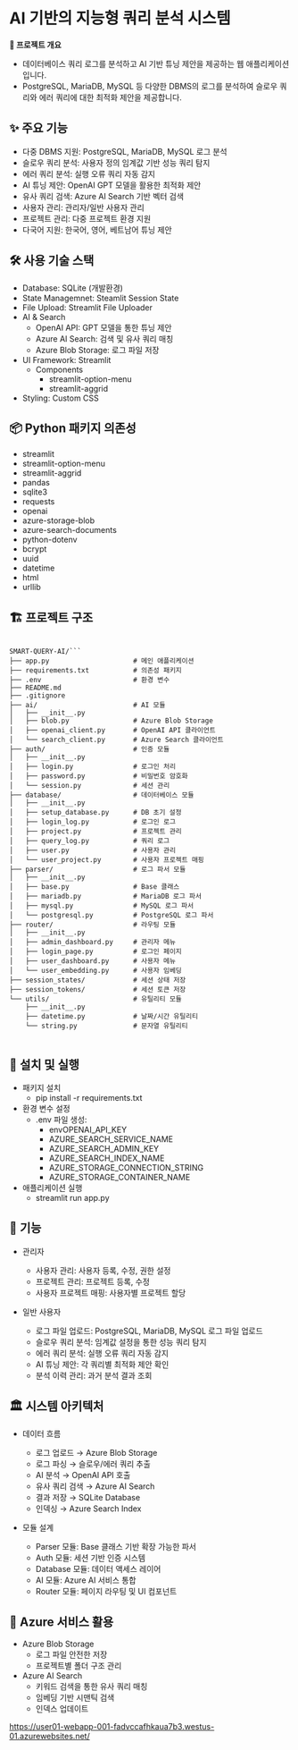 # AI 기반의 지능형 쿼리 분석 시스템

**📖 프로젝트 개요**
- 데이터베이스 쿼리 로그를 분석하고 AI 기반 튜닝 제안을 제공하는 웹 애플리케이션입니다. 
- PostgreSQL, MariaDB, MySQL 등 다양한 DBMS의 로그를 분석하여 슬로우 쿼리와 에러 쿼리에 대한 최적화 제안을 제공합니다.


## ✨ 주요 기능
- 다중 DBMS 지원: PostgreSQL, MariaDB, MySQL 로그 분석
- 슬로우 쿼리 분석: 사용자 정의 임계값 기반 성능 쿼리 탐지
- 에러 쿼리 분석: 실행 오류 쿼리 자동 감지
- AI 튜닝 제안: OpenAI GPT 모델을 활용한 최적화 제안
- 유사 쿼리 검색: Azure AI Search 기반 벡터 검색
- 사용자 관리: 관리자/일반 사용자 관리 
- 프로젝트 관리: 다중 프로젝트 환경 지원
- 다국어 지원: 한국어, 영어, 베트남어 튜닝 제안

## 🛠 사용 기술 스택
- Database: SQLite (개발환경)
- State Managemnet: Steamlit Session State
- File Upload: Streamlit File Uploader
- AI & Search
  - OpenAI API: GPT 모델을 통한 튜닝 제안
  - Azure AI Search: 검색 및 유사 쿼리 매칭
  - Azure Blob Storage: 로그 파일 저장
- UI Framework: Streamlit
  - Components
    - streamlit-option-menu
    - streamlit-aggrid
- Styling: Custom CSS

## 📦 Python 패키지 의존성
- streamlit
- streamlit-option-menu
- streamlit-aggrid
- pandas
- sqlite3
- requests
- openai
- azure-storage-blob
- azure-search-documents
- python-dotenv
- bcrypt
- uuid
- datetime
- html
- urllib

## 🏗 프로젝트 구조
<pre lang="markdown"> <code>
SMART-QUERY-AI/```
├── app.py                     # 메인 애플리케이션
├── requirements.txt           # 의존성 패키지
├── .env                       # 환경 변수
├── README.md                  
├── .gitignore                 
├── ai/                        # AI 모듈
│   ├── __init__.py
│   ├── blob.py                # Azure Blob Storage
│   ├── openai_client.py       # OpenAI API 클라이언트
│   └── search_client.py       # Azure Search 클라이언트
├── auth/                      # 인증 모듈
│   ├── __init__.py
│   ├── login.py               # 로그인 처리
│   ├── password.py            # 비밀번호 암호화
│   └── session.py             # 세션 관리
├── database/                  # 데이터베이스 모듈
│   ├── __init__.py
│   ├── setup_database.py      # DB 초기 설정
│   ├── login_log.py           # 로그인 로그
│   ├── project.py             # 프로젝트 관리
│   ├── query_log.py           # 쿼리 로그
│   ├── user.py                # 사용자 관리
│   └── user_project.py        # 사용자 프로젝트 매핑
├── parser/                    # 로그 파서 모듈
│   ├── __init__.py
│   ├── base.py                # Base 클래스
│   ├── mariadb.py             # MariaDB 로그 파서
│   ├── mysql.py               # MySQL 로그 파서
│   └── postgresql.py          # PostgreSQL 로그 파서
├── router/                    # 라우팅 모듈
│   ├── __init__.py
│   ├── admin_dashboard.py     # 관리자 메뉴
│   ├── login_page.py          # 로그인 페이지
│   ├── user_dashboard.py      # 사용자 메뉴
│   └── user_embedding.py      # 사용자 임베딩
├── session_states/            # 세션 상태 저장
├── session_tokens/            # 세션 토큰 저장
└── utils/                     # 유틸리티 모듈
    ├── __init__.py
    ├── datetime.py            # 날짜/시간 유틸리티
    └── string.py              # 문자열 유틸리티
</code> </pre>

## 🔧 설치 및 실행
- 패키지 설치
  - pip install -r requirements.txt
- 환경 변수 설정
  - .env 파일 생성:
    - envOPENAI_API_KEY
    - AZURE_SEARCH_SERVICE_NAME
    - AZURE_SEARCH_ADMIN_KEY
    - AZURE_SEARCH_INDEX_NAME
    - AZURE_STORAGE_CONNECTION_STRING
    - AZURE_STORAGE_CONTAINER_NAME
- 애플리케이션 실행
  - streamlit run app.py
    
## 🎯 기능
- 관리자
  - 사용자 관리: 사용자 등록, 수정, 권한 설정
  - 프로젝트 관리: 프로젝트 등록, 수정
  - 사용자 프로젝트 매핑: 사용자별 프로젝트 할당

- 일반 사용자
  - 로그 파일 업로드: PostgreSQL, MariaDB, MySQL 로그 파일 업로드
  - 슬로우 쿼리 분석: 임계값 설정을 통한 성능 쿼리 탐지
  - 에러 쿼리 분석: 실행 오류 쿼리 자동 감지
  - AI 튜닝 제안: 각 쿼리별 최적화 제안 확인
  - 분석 이력 관리: 과거 분석 결과 조회

## 🏛 시스템 아키텍처
- 데이터 흐름
  - 로그 업로드 → Azure Blob Storage
  - 로그 파싱 → 슬로우/에러 쿼리 추출
  - AI 분석 → OpenAI API 호출
  - 유사 쿼리 검색 → Azure AI Search
  - 결과 저장 → SQLite Database
  - 인덱싱 → Azure Search Index

- 모듈 설계
  - Parser 모듈: Base 클래스 기반 확장 가능한 파서
  - Auth 모듈: 세션 기반 인증 시스템
  - Database 모듈: 데이터 액세스 레이어
  - AI 모듈: Azure AI 서비스 통합
  - Router 모듈: 페이지 라우팅 및 UI 컴포넌트

## 🚀 Azure 서비스 활용
- Azure Blob Storage
  - 로그 파일 안전한 저장
  - 프로젝트별 폴더 구조 관리
- Azure AI Search
  - 키워드 검색을 통한 유사 쿼리 매칭
  - 임베딩 기반 시맨틱 검색
  - 인덱스 업데이트

<span style="color:white">https://user01-webapp-001-fadvccafhkaua7b3.westus-01.azurewebsites.net/</span>
